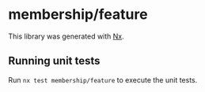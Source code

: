 # membership/feature

This library was generated with [Nx](https://nx.dev).

## Running unit tests

Run `nx test membership/feature` to execute the unit tests.
